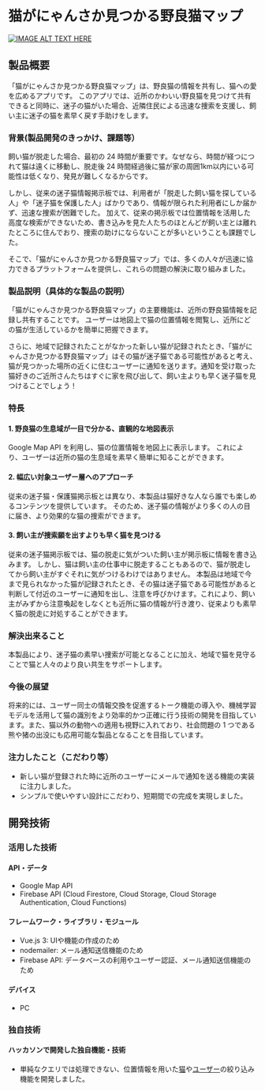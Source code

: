 # 猫がにゃんさか見つかる野良猫マップ


[![IMAGE ALT TEXT HERE](https://jphacks.com/wp-content/uploads/2023/07/JPHACKS2023_ogp.png)](https://www.youtube.com/watch?v=yYRQEdfGjEg)

## 製品概要

「猫がにゃんさか見つかる野良猫マップ」は、野良猫の情報を共有し、猫への愛を広めるアプリです。
このアプリでは、近所のかわいい野良猫を見つけて共有できると同時に、迷子の猫がいた場合、近隣住民による迅速な捜索を支援し、飼い主に迷子の猫を素早く戻す手助けをします。

### 背景(製品開発のきっかけ、課題等）

飼い猫が脱走した場合、最初の 24 時間が重要です。なぜなら、時間が経つにつれて猫は遠くに移動し、脱走後 24 時間経過後に猫が家の周囲1km以内にいる可能性は低くなり、発見が難しくなるからです。

しかし、従来の迷子猫情報掲示板では、利用者が「脱走した飼い猫を探している人」や「迷子猫を保護した人」ばかりであり、情報が限られた利用者にしか届かず、迅速な捜索が困難でした。
加えて、従来の掲示板では位置情報を活用した高度な検索ができないため、書き込みを見た人たちのほとんどが飼い主とは離れたところに住んでおり、捜索の助けにならないことが多いということも課題でした。

そこで、「猫がにゃんさか見つかる野良猫マップ」では、多くの人々が迅速に協力できるプラットフォームを提供し、これらの問題の解決に取り組みました。

### 製品説明（具体的な製品の説明）

「猫がにゃんさか見つかる野良猫マップ」の主要機能は、近所の野良猫情報を記録し共有することです。
ユーザーは地図上で猫の位置情報を閲覧し、近所にどの猫が生活しているかを簡単に把握できます。

さらに、地域で記録されたことがなかった新しい猫が記録されたとき、「猫がにゃんさか見つかる野良猫マップ」はその猫が迷子猫である可能性があると考え、猫が見つかった場所の近くに住むユーザーに通知を送ります。通知を受け取った猫好きのご近所さんたちはすぐに家を飛び出して、飼い主よりも早く迷子猫を見つけることでしょう！

### 特長

#### 1. 野良猫の生息域が一目で分かる、直観的な地図表示

Google Map API を利用し、猫の位置情報を地図上に表示します。
これにより、ユーザーは近所の猫の生息域を素早く簡単に知ることができます。

#### 2. 幅広い対象ユーザー層へのアプローチ

従来の迷子猫・保護猫掲示板とは異なり、本製品は猫好きな人なら誰でも楽しめるコンテンツを提供しています。
そのため、迷子猫の情報がより多くの人の目に届き、より効果的な猫の捜索ができます。

#### 3. 飼い主が捜索願を出すよりも早く猫を見つける

従来の迷子猫掲示板では、猫の脱走に気がついた飼い主が掲示板に情報を書き込みます。
しかし、猫は飼い主の仕事中に脱走することもあるので、猫が脱走してから飼い主がすぐそれに気がつけるわけではありません。
本製品は地域で今まで見られなかった猫が記録されたとき、その猫は迷子猫である可能性があると判断して付近のユーザーに通知を出し、注意を呼びかけます。これにより、飼い主がみずから注意喚起をしなくとも近所に猫の情報が行き渡り、従来よりも素早く猫の脱走に対処することができます。

### 解決出来ること

本製品により、迷子猫の素早い捜索が可能となることに加え、地域で猫を見守ることで猫と人々のより良い共生をサポートします。

### 今後の展望

将来的には、ユーザー同士の情報交換を促進するトーク機能の導入や、機械学習モデルを活用して猫の識別をより効率的かつ正確に行う技術の開発を目指しています。また、猫以外の動物への適用も視野に入れており、社会問題の 1 つである熊や猪の出没にも応用可能な製品となることを目指しています。

### 注力したこと（こだわり等）

- 新しい猫が登録された時に近所のユーザーにメールで通知を送る機能の実装に注力しました。
- シンプルで使いやすい設計にこだわり、短期間での完成を実現しました。

## 開発技術

### 活用した技術

#### API・データ

- Google Map API
- Firebase API (Cloud Firestore, Cloud Storage, Cloud Storage Authentication, Cloud Functions)

#### フレームワーク・ライブラリ・モジュール

- Vue.js 3: UIや機能の作成のため
- nodemailer: メール通知送信機能のため
- Firebase API: データベースの利用やユーザー認証、メール通知送信機能のため

#### デバイス

- PC

### 独自技術

#### ハッカソンで開発した独自機能・技術

- 単純なクエリでは処理できない、位置情報を用いた[猫](catproject/src/components/CatMap.vue)や[ユーザー](catproject/functions/index.js)の絞り込み機能を開発しました。

